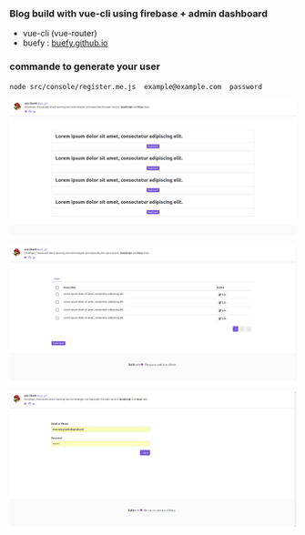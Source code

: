 ### Blog build with vue-cli using firebase + admin dashboard

* vue-cli (vue-router)
* buefy : [buefy.github.io](https://buefy.github.io/)


### commande to generate your user

```
node src/console/register.me.js  example@example.com  password
```


![Imgur Image](images/home.png)

![Imgur Image](images/admin.png)

![Imgur Image](images/login.png)


